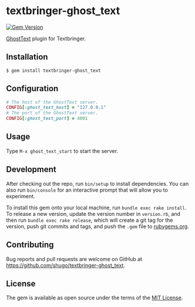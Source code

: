 # textbringer-ghost_text

[![Gem Version](https://badge.fury.io/rb/textbringer-ghost_text.svg)](https://badge.fury.io/rb/textbringer-ghost_text)

[GhostText](https://github.com/GhostText/GhostText) plugin for Textbringer.

## Installation

    $ gem install textbringer-ghost_text

## Configuration

```ruby
# The host of the GhostText server.
CONFIG[:ghost_text_host] = "127.0.0.1"
# The port of the GhostText server.
CONFIG[:ghost_text_port] = 4001
```

## Usage

Type `M-x ghost_text_start` to start the server.

## Development

After checking out the repo, run `bin/setup` to install dependencies. You can also run `bin/console` for an interactive prompt that will allow you to experiment.

To install this gem onto your local machine, run `bundle exec rake install`. To release a new version, update the version number in `version.rb`, and then run `bundle exec rake release`, which will create a git tag for the version, push git commits and tags, and push the `.gem` file to [rubygems.org](https://rubygems.org).

## Contributing

Bug reports and pull requests are welcome on GitHub at https://github.com/shugo/textbringer-ghost_text.


## License

The gem is available as open source under the terms of the [MIT License](http://opensource.org/licenses/MIT).
